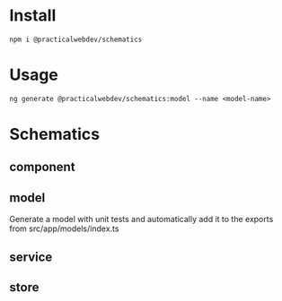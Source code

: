 # Install

    npm i @practicalwebdev/schematics

# Usage

    ng generate @practicalwebdev/schematics:model --name <model-name>

# Schematics

## component

## model

Generate a model with unit tests and automatically add it to the exports from src/app/models/index.ts

## service

## store
